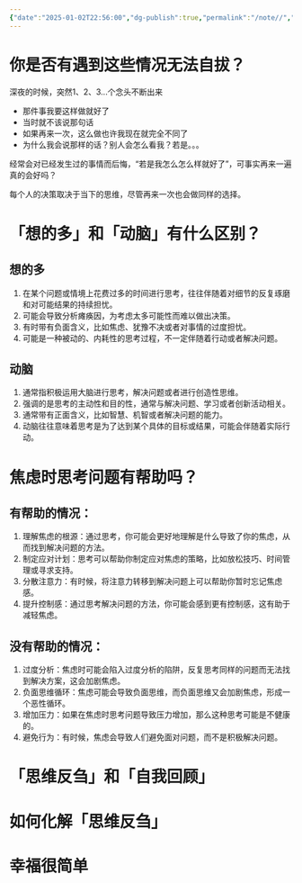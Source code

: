 ```yaml
---
{"date":"2025-01-02T22:56:00","dg-publish":true,"permalink":"/note//","dgPassFrontmatter":true}
---
```


# 你是否有遇到这些情况无法自拔？

深夜的时候，突然1、2、3...个念头不断出来
- 那件事我要这样做就好了
- 当时就不该说那句话
- 如果再来一次，这么做也许我现在就完全不同了
- 为什么我会说那样的话？别人会怎么看我？若是。。。

经常会对已经发生过的事情而后悔，“若是我怎么怎么样就好了”，可事实再来一遍真的会好吗？

每个人的决策取决于当下的思维，尽管再来一次也会做同样的选择。


# 「想的多」和「动脑」有什么区别？
## 想的多
1. 在某个问题或情境上花费过多的时间进行思考，往往伴随着对细节的反复琢磨和对可能结果的持续担忧。
2. 可能会导致分析瘫痪因，为考虑太多可能性而难以做出决策。
3. 有时带有负面含义，比如焦虑、犹豫不决或者对事情的过度担忧。
4. 可能是一种被动的、内耗性的思考过程，不一定伴随着行动或者解决问题。
## 动脑
1. 通常指积极运用大脑进行思考，解决问题或者进行创造性思维。
2. 强调的是思考的主动性和目的性，通常与解决问题、学习或者创新活动相关。
3. 通常带有正面含义，比如智慧、机智或者解决问题的能力。
4. 动脑往往意味着思考是为了达到某个具体的目标或结果，可能会伴随着实际行动。

# 焦虑时思考问题有帮助吗？
## 有帮助的情况：

1. 理解焦虑的根源：通过思考，你可能会更好地理解是什么导致了你的焦虑，从而找到解决问题的方法。
2. 制定应对计划：思考可以帮助你制定应对焦虑的策略，比如放松技巧、时间管理或寻求支持。
3. 分散注意力：有时候，将注意力转移到解决问题上可以帮助你暂时忘记焦虑感。
4. 提升控制感：通过思考解决问题的方法，你可能会感到更有控制感，这有助于减轻焦虑。

## 没有帮助的情况：

1. 过度分析：焦虑时可能会陷入过度分析的陷阱，反复思考同样的问题而无法找到解决方案，这会加剧焦虑。
2. 负面思维循环：焦虑可能会导致负面思维，而负面思维又会加剧焦虑，形成一个恶性循环。
3. 增加压力：如果在焦虑时思考问题导致压力增加，那么这种思考可能是不健康的。
4. 避免行为：有时候，焦虑会导致人们避免面对问题，而不是积极解决问题。


# 「思维反刍」和「自我回顾」



# 如何化解「思维反刍」


# 幸福很简单